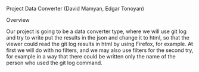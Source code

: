 Project Data Converter (David Mamyan, Edgar Tonoyan)

Overview

Our project is going to be a data converter type, where we will use git log and try to write put the results in the json and change it to html, so that the viewer could read the git log results in html by using Firefox, for example. At first we will do with no filters, and we may also use filters for the second try, for example in a way that there could be written only the name of the person who used the git log command.

